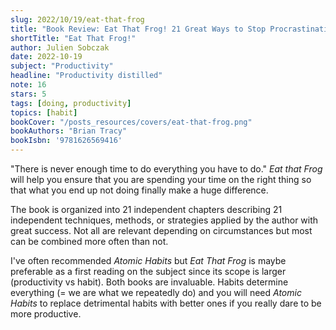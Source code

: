 ```yaml
---
slug: 2022/10/19/eat-that-frog
title: "Book Review: Eat That Frog! 21 Great Ways to Stop Procrastinating and Get More Done in Less Time"
shortTitle: "Eat That Frog!"
author: Julien Sobczak
date: 2022-10-19
subject: "Productivity"
headline: "Productivity distilled"
note: 16
stars: 5
tags: [doing, productivity]
topics: [habit]
bookCover: "/posts_resources/covers/eat-that-frog.png"
bookAuthors: "Brian Tracy"
bookIsbn: '9781626569416'
---
```



"There is never enough time to do everything you have to do." _Eat that Frog_ will help you ensure that you are spending your time on the right thing so that what you end up not doing finally make a huge difference.

The book is organized into 21 independent chapters describing 21 independent techniques, methods, or strategies applied by the author with great success. Not all are relevant depending on circumstances but most can be combined more often than not.

I've often recommended _Atomic Habits_ but _Eat That Frog_ is maybe preferable as a first reading on the subject since its scope is larger (productivity vs habit). Both books are invaluable. Habits determine everything (= we are what we repeatedly do) and you will need _Atomic Habits_ to replace detrimental habits with better ones if you really dare to be more productive.


